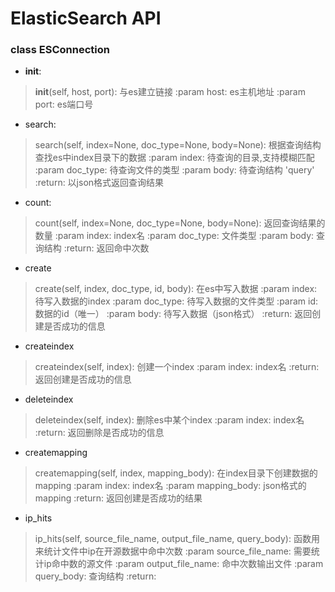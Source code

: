# ElasticSearch API
### class ESConnection
* __init__:
> __init__(self, host, port):
        与es建立链接
        :param host: es主机地址
        :param port: es端口号      
* search:
> search(self, index=None, doc_type=None, body=None):
        根据查询结构查找es中index目录下的数据
        :param index: 待查询的目录,支持模糊匹配
        :param doc_type: 待查询文件的类型
        :param body: 待查询结构 'query'
        :return: 以json格式返回查询结果
* count:
> count(self, index=None, doc_type=None, body=None):
        返回查询结果的数量
        :param index: index名
        :param doc_type: 文件类型
        :param body: 查询结构
        :return: 返回命中次数
* create
> create(self, index, doc_type, id, body):
        在es中写入数据
        :param index: 待写入数据的index
        :param doc_type: 待写入数据的文件类型
        :param id: 数据的id（唯一）
        :param body: 待写入数据（json格式）
        :return: 返回创建是否成功的信息
* createindex
>createindex(self, index):
        创建一个index
        :param index: index名
        :return: 返回创建是否成功的信息
* deleteindex
>deleteindex(self, index):
        删除es中某个index
        :param index: index名
        :return: 返回删除是否成功的信息
* createmapping
>createmapping(self, index, mapping_body):
        在index目录下创建数据的mapping
        :param index: index名
        :param mapping_body: json格式的 mapping
        :return: 返回创建是否成功的结果
* ip_hits
>ip_hits(self, source_file_name, output_file_name, query_body):
        函数用来统计文件中ip在开源数据中命中次数
        :param source_file_name: 需要统计ip命中数的源文件
        :param output_file_name: 命中次数输出文件
        :param query_body: 查询结构
        :return:

